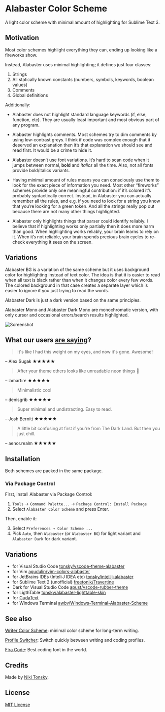 # Alabaster Color Scheme

A light color scheme with minimal amount of highlighting for Sublime Text 3.

## Motivation

Most color schemes highlight everything they can, ending up looking like a fireworks show.

Instead, Alabaster uses minimal highlighting; it defines just four classes:

  1. Strings
  2. All statically known constants (numbers, symbols, keywords, boolean values)
  3. Comments
  4. Global definitions

Additionally:

- Alabaster does not highlight standard language keywords (if, else, function, etc). They are usually least important and most obvious part of any program.

- Alabaster highlights comments. Most schemes try to dim comments by using low-contrast greys. I think if code was complex enough that it deserved an explanation then it’s that explanation we should see and read first. It would be a crime to hide it.

- Alabaster doesn’t use font variations. It’s hard to scan code when it jumps between normal, **bold** and *italics* all the time. Also, not all fonts provide bold/italics variants.

- Having minimal amount of rules means you can consciously use them to look for the exact piece of information you need. Most other “fireworks” schemes provide only one meaningful contribution: if it’s colored it’s probably syntactically correct. Instead, in Alabaster you can actually remember all the rules, and e.g. if you need to look for a string you know that you’re looking for a green token. And all the strings really pop out because there are not many other things highlighted.

- Alabaster only highlights things that parser could identify reliably. I believe that if highlighting works only partially then it does more harm than good. When highlighting works reliably, your brain learns to rely on it. When it’s not reliable, your brain spends precious brain cycles to re-check everything it sees on the screen.

## Variations

Alabaster BG is a variation of the same scheme but it uses background color for highlighting instead of text color. The idea is that it is easier to read when all text is black rather than when it changes color every few words. The colored background in that case creates a separate layer which is easier to ignore if you just trying to read the words.

Alabaster Dark is just a dark version based on the same principles.

Alabaster Mono and Alabaster Dark Mono are monochromatic version, with only cursor and occasional errors/search results highlighted.

![Screenshot](alabaster_family.png)

## What our users [are saying](https://marketplace.visualstudio.com/items?itemName=tonsky.theme-alabaster&ssr=false#review-details)?

> It's like I had this weight on my eyes, and now it's gone. Awesome!

– Alex Sugak ★★★★★

> After your theme others looks like unreadable neon things 🤯

– lamartire ★★★★★

> Minimalistic cool

– denisgrib ★★★★★

> Super minimal and undistracting. Easy to read.

– Josh Bernitt ★★★★★

> A little bit confusing at first if you're from The Dark Land. But then you just chill.

– aenor.realm ★★★★★

## Installation

Both schemes are packed in the same package.

### Via Package Control

First, install Alabaster via Package Control:

1. `Tools` → `Command Palette...` → `Package Control: Install Package`
2. Select `Alabaster Color Scheme` and press Enter.

Then, enable it:

3. Select `Preferences → Color Scheme ...`
4. Pick `Auto`, then `Alabaster` (or `Alabaster BG`) for light variant and `Alabaster Dark` for dark variant.

## Variations

- for Visual Studio Code [tonsky/vscode-theme-alabaster](https://github.com/tonsky/vscode-theme-alabaster)
- for Vim [agudulin/vim-colors-alabaster](https://github.com/agudulin/vim-colors-alabaster)
- for JetBrains IDEs (IntelliJ IDEA etc) [tonsky/intellij-alabaster](https://github.com/tonsky/intellij-alabaster)
- for Sublime Text 2 (unofficial) [freetonik/Travertine](https://github.com/freetonik/Travertine)
- Dark for Visual Studio Code [apust/vscode-rubber-theme](https://github.com/apust/vscode-rubber-theme)
- for LigthTable [tonsky/alabaster-lighttable-skin](https://github.com/tonsky/alabaster-lighttable-skin)
- for [CudaText](https://sourceforge.net/projects/cudatext/files/addons/themes/theme.Alabaster.zip/download)
- for Windows Terminal [awbv/Windows-Terminal-Alabaster-Scheme](https://github.com/awbv/Windows-Terminal-Alabaster-Scheme)

## See also

[Writer Color Scheme](https://github.com/tonsky/sublime-scheme-writer): minimal color scheme for long-term writing.

[Profile Switcher](https://github.com/tonsky/sublime-profiles): Switch quickly between writing and coding profiles.

[Fira Code](https://github.com/tonsky/FiraCode/): Best coding font in the world.

## Credits

Made by [Niki Tonsky](https://twitter.com/nikitonsky).

## License

[MIT License](./LICENSE.txt)
